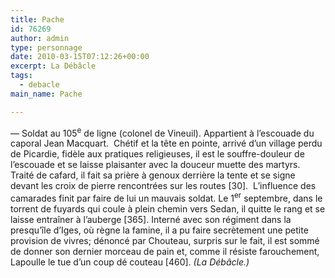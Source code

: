 ```yaml
---
title: Pache
id: 76269
author: admin
type: personnage
date: 2010-03-15T07:12:26+00:00
excerpt: La Débâcle
tags:
  - debacle
main_name: Pache

---
```

— Soldat au 105<sup>e</sup> de ligne (colonel de Vineuil). Appartient à l&rsquo;escouade du caporal Jean Macquart.  Chétif et la tête en pointe, arrivé d&rsquo;un village perdu de Picardie, fidèle aux pratiques religieuses, il est le souffre-douleur de l&rsquo;escouade et se laisse plaisanter avec la douceur muette des martyrs. Traité de cafard, il fait sa prière à genoux derrière la tente et se signe devant les croix de pierre rencontrées sur les routes [30].  L&rsquo;influence des camarades finit par faire de lui un mauvais soldat. Le 1<sup>er</sup> septembre, dans le torrent de fuyards qui coule à plein chemin vers Sedan, il quitte le rang et se laisse entraîner à l&rsquo;auberge [365]. Interné avec son régiment dans la presqu&rsquo;île d&rsquo;Iges, où règne la famine, il a pu faire secrètement une petite provision de vivres; dénoncé par Chouteau, surpris sur le fait, il est sommé de donner son dernier morceau de pain et, comme il résiste farouchement, Lapoulle le tue d&rsquo;un coup dé couteau [460]. _(La Débâcle.)_